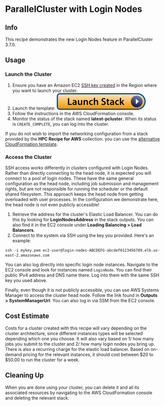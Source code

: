 # ParallelCluster with Login Nodes

## Info

This recipe demonstrates the new Login Nodes feature in ParallelCluster 3.7.0.

## Usage

### Launch the Cluster

1. Ensure you have an Amazon EC2 [SSH key created](https://docs.aws.amazon.com/AWSEC2/latest/UserGuide/create-key-pairs.html#having-ec2-create-your-key-pair) in the Region where you want to launch your cluster.
2. Launch the template: [![Launch stack](../../../docs/media/launch-stack.svg)](https://us-east-2.console.aws.amazon.com/cloudformation/home?region=us-east-2#/stacks/create/review?stackName=login-nodes&templateURL=https://aws-hpc-recipes.s3.us-east-1.amazonaws.com/main/recipes/pcluster/login_nodes/assets/launch.yaml)
3. Follow the instructions in the AWS CloudFormation console. 
4. Monitor the status of the stack named **latest-pcluster**. When its status is `CREATE_COMPLETE`, you can log into the cluster. 

If you do not wish to import the networking configuration from a stack provided by the **HPC Recipe for AWS** collection. you can use the [alternative CloudFormation template](assets/launch-alt.yaml). 

### Access the Cluster

SSH access works differently in clusters configured with Login Nodes. Rather than directly connecting to the head node, it is expected you will connect to a pool of login nodes. These have the same general configuration as the head node, including job submission and management rights, but are not responsible for running the scheduler or the default shared filesystem. This approach keeps the head node from getting overloaded with user processes. In the configuration we demonstrate here, the head node is not even publicly accessible!

1. Retrieve the address for the cluster's Elastic Load Balancer. You can do this by looking for **LoginNodesAddress** in the stack outputs. You can also find it in the EC2 console under **Loading Balancing > Load Balancers**. 
2. Connect to the system via SSH using the key you provided. Here's an example:

```shell
ssh -i mykey.pem ec2-user@login-nodes-ABCDEFG-abcdef0123456789.elb.us-east-2.amazonaws.com
```

You can also log directly into specific login node instances. Navigate to the EC2 console and look for instances named `LoginNode`. You can find their public IPv4 address and DNS name there. Log into them with the same SSH key you used above. 

Finally, even though it is not publicly accessible, you can use AWS Systems Manager to access the cluster head node. Follow the link found in **Outputs > SystemManagerUrl**. You can also log in via SSM from the EC2 console. 

## Cost Estimate

Costs for a cluster created with this recipe will vary depending on the cluster architecture, since different instances types will be selected depending which one you choose. It will also vary based on 1/ how many jobs you submit to the cluster and 2/ how many login nodes you bring up. There is also a recurring charge for the elastic load balancer. Based on on-demand pricing for the relevant instances, it should cost between $20 to $50.00 to run the cluster for a week.

## Cleaning Up

When you are done using your cluster, you can delete it and all its associated resources by navigating to the AWS CloudFormation console and deleting the relevant stack.

